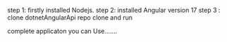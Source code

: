 step 1: firstly installed Nodejs.
step 2: installed Angular version 17
step 3 : clone dotnetAngularApi repo clone and run 

complete applicaton you can Use.......

